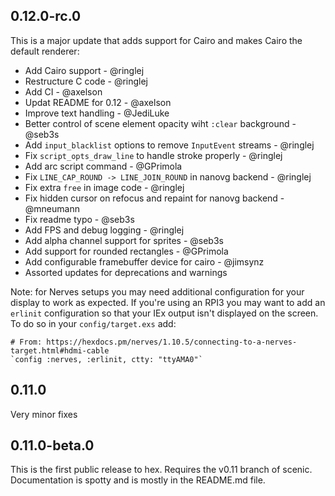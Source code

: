 ## 0.12.0-rc.0
This is a major update that adds support for Cairo and makes Cairo the default renderer:

* Add Cairo support - @ringlej
* Restructure C code - @ringlej
* Add CI - @axelson
* Updat README for 0.12 - @axelson
* Improve text handling - @JediLuke
* Better control of scene element opacity wiht `:clear` background - @seb3s
* Add `input_blacklist` options to remove `InputEvent` streams - @ringlej
* Fix `script_opts_draw_line` to handle stroke properly - @ringlej
* Add arc script command - @GPrimola
* Fix `LINE_CAP_ROUND -> LINE_JOIN_ROUND` in nanovg backend - @ringlej
* Fix extra `free` in image code - @ringlej
* Fix hidden cursor on refocus and repaint for nanovg backend - @mneumann
* Fix readme typo - @seb3s
* Add FPS and debug logging - @ringlej
* Add alpha channel support for sprites - @seb3s
* Add support for rounded rectangles - @GPrimola
* Add configurable framebuffer device for cairo - @jimsynz
* Assorted updates for deprecations and warnings





Note: for Nerves setups you may need additional configuration for your display
to work as expected. If you're using an RPI3 you may want to add an `erlinit`
configuration so that your IEx output isn't displayed on the screen. To do so in your `config/target.exs` add:
```
# From: https://hexdocs.pm/nerves/1.10.5/connecting-to-a-nerves-target.html#hdmi-cable
`config :nerves, :erlinit, ctty: "ttyAMA0"`
```



## 0.11.0
Very minor fixes

## 0.11.0-beta.0
This is the first public release to hex. Requires the v0.11 branch of scenic.
Documentation is spotty and is mostly in the README.md file.

